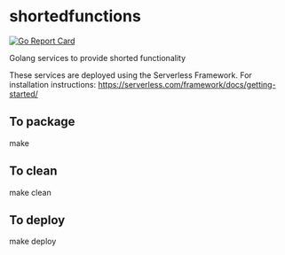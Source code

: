 # shortedfunctions
[![Go Report Card](https://goreportcard.com/badge/github.com/shortedapp/shortedfunctions)](https://goreportcard.com/report/github.com/shortedapp/shortedfunctions)

Golang services to provide shorted functionality

These services are deployed using the Serverless Framework. 
For installation instructions: https://serverless.com/framework/docs/getting-started/

## To package
make 

## To clean
make clean

## To deploy
make deploy

